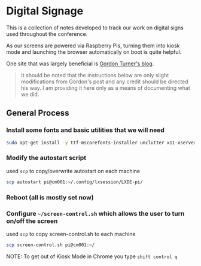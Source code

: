 # Digital Signage

This is a collection of notes developed to track our work on digital signs used throughout the conference.

As our screens are powered via Raspberry Pis, turning them into kiosk mode and launching the browser automatically
on boot is quite helpful.

One site that was largely beneficial is [Gordon Turner's blog](https://blog.gordonturner.com/2017/12/10/raspberry-pi-full-screen-browser-raspbian-december-2017/). 

> It should be noted that the instructions below are only slight modifications from Gordon's post and any credit should be directed his way. I am providing it here only as a means of documenting what we did.

## General Process

### Install some fonts and basic utilities that we will need

```bash
sudo apt-get install -y ttf-mscorefonts-installer unclutter x11-xserver-utils xodotool vim tmux htop -y
```

### Modify the autostart script

used `scp` to copy/overwrite autostart on each machine

```bash
scp autostart pi@cm001:~/.config/lxsession/LXDE-pi/
```

### Reboot (all is mostly set now)

### Configure `~/screen-control.sh` which allows the user to turn on/off the screen

used `scp` to copy screen-control.sh to each machine

```bash
scp screen-control.sh pi@cm001:~/
```

NOTE: To get out of Kiosk Mode in Chrome you type `shift control q`
